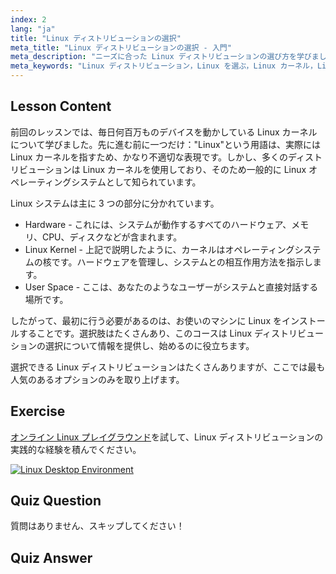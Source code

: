 ```yaml
---
index: 2
lang: "ja"
title: "Linux ディストリビューションの選択"
meta_title: "Linux ディストリビューションの選択 - 入門"
meta_description: "ニーズに合った Linux ディストリビューションの選び方を学びましょう。人気のオプションを探り、カーネル、ハードウェア、ユーザー空間を理解しましょう。Linux の旅を始めましょう！"
meta_keywords: "Linux ディストリビューション，Linux を選ぶ，Linux カーネル，Linux 初心者，Linux ガイド，Linux インストール，Linux チュートリアル"
---
```


## Lesson Content

前回のレッスンでは、毎日何百万ものデバイスを動かしている Linux カーネルについて学びました。先に進む前に一つだけ："Linux"という用語は、実際には Linux カーネルを指すため、かなり不適切な表現です。しかし、多くのディストリビューションは Linux カーネルを使用しており、そのため一般的に Linux オペレーティングシステムとして知られています。

Linux システムは主に 3 つの部分に分かれています。

- Hardware - これには、システムが動作するすべてのハードウェア、メモリ、CPU、ディスクなどが含まれます。
- Linux Kernel - 上記で説明したように、カーネルはオペレーティングシステムの核です。ハードウェアを管理し、システムとの相互作用方法を指示します。
- User Space - ここは、あなたのようなユーザーがシステムと直接対話する場所です。

したがって、最初に行う必要があるのは、お使いのマシンに Linux をインストールすることです。選択肢はたくさんあり、このコースは Linux ディストリビューションの選択について情報を提供し、始めるのに役立ちます。

選択できる Linux ディストリビューションはたくさんありますが、ここでは最も人気のあるオプションのみを取り上げます。

## Exercise

[オンライン Linux プレイグラウンド](https://labex.io/tutorials/linux-online-linux-playground-372915)を試して、Linux ディストリビューションの実践的な経験を積んでください。

[![Linux Desktop Environment](https://tutorial-screenshot.getvm.io/env-desktop.webp)](https://labex.io/tutorials/linux-online-linux-playground-372915)

## Quiz Question

質問はありません、スキップしてください！

## Quiz Answer

